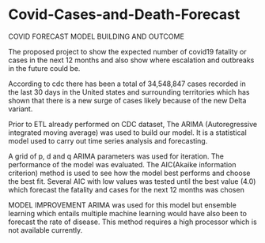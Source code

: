 # Covid-Cases-and-Death-Forecast
COVID FORECAST
MODEL BUILDING AND OUTCOME

The proposed project to show the expected number of covid19 fatality or cases in the next 12 months and also show where escalation and outbreaks in the future could be.

According to cdc there has been a total of 34,548,847 cases recorded in the last 30 days in the United states and surrounding territories which has shown that there is a new surge of cases likely because of the new Delta variant.

Prior to ETL already performed on CDC dataset, The ARIMA (Autoregressive integrated moving average) was used to build our model. It is a statistical model used to carry out time series analysis and forecasting. 

A grid of p, d and q ARIMA parameters was used for iteration. The performance of the model was evaluated. The AIC(Akaike information criterion) method is used to see how the model best performs and choose the best fit. Several AIC with low values was tested until the best value (4.0) which forecast the fatality and cases for the next 12 months was chosen

MODEL IMPROVEMENT
ARIMA was used for this model but ensemble learning which entails multiple machine learning would have also been to forecast the rate of disease. This method requires a high processor which is not available currently. 

